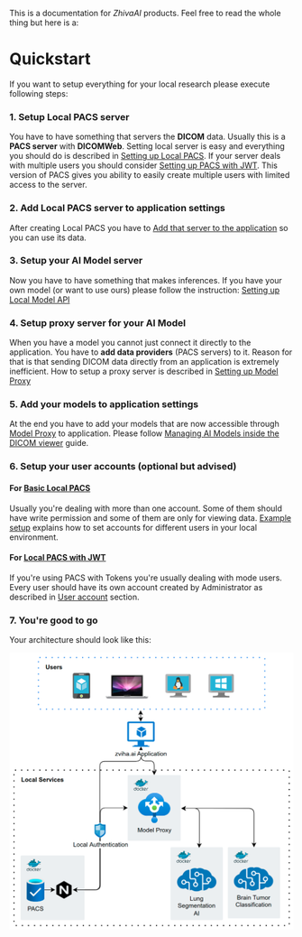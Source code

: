 This is a documentation for _ZhivaAI_ products. Feel free to read the whole thing but here is a:

# Quickstart

If you want to setup everything for your local research please execute following steps:

### 1. Setup Local PACS server

You have to have something that servers the __DICOM__ data. Usually this is a __PACS server__ with __DICOMWeb__. Setting local server is easy and everything you should do is described in [Setting up Local PACS](/latest/setting-up-local-pacs). If your server deals with multiple users you should consider [Setting up PACS with JWT](/latest/setting-up-local-pacs-with-jwt). This version of PACS gives you ability to easily create multiple users with limited access to the server.

### 2. Add Local PACS server to application settings

After creating Local PACS you have to [Add that server to the application](/latest/managing-servers-inside-the-dicom-viewer) so you can use its data.

### 3. Setup your AI Model server

Now you have to have something that makes inferences. If you have your own model (or want to use ours) please follow the instruction: [Setting up Local Model API](/latest/setting-up-local-model-api)

### 4. Setup proxy server for your AI Model

When you have a model you cannot just connect it directly to the application. You have to __add data providers__ (PACS servers) to it. Reason for that is that sending DICOM data directly from an application is extremely inefficient. How to setup a proxy server is described in [Setting up Model Proxy](/latest/setting-up-model-proxy)

### 5. Add your models to application settings

At the end you have to add your models that are now accessible through [Model Proxy](/latest/setting-up-model-proxy) to application. Please follow [Managing AI Models inside the DICOM viewer](/latest/managing-ai-models-inside-the-dicom-viewer) guide.

### 6. Setup your user accounts (optional but advised)

#### For [Basic Local PACS](/latest/setting-up-local-pacs)

Usually you're dealing with more than one account. Some of them should have write permission and some of them are only for viewing data. [Example setup](/latest/local-pacs-security/#example-setup) explains how to set accounts for different users in your local environment.

#### For [Local PACS with JWT](/latest/setting-up-local-pacs-with-jwt)

If you're using PACS with Tokens you're usually dealing with mode users. Every user should have its own account created by Administrator as described in [User account](/latest/setting-up-local-pacs-with-jwt#user-accounts) section.

### 7. You're good to go

Your architecture should look like this:

![local architecture](/local_architecture.png)